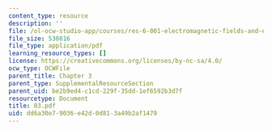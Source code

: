```yaml
---
content_type: resource
description: ''
file: /ol-ocw-studio-app/courses/res-6-001-electromagnetic-fields-and-energy-spring-2008/dd6a30e79036e42d0d813a49b2af1479_03.pdf
file_size: 530816
file_type: application/pdf
learning_resource_types: []
license: https://creativecommons.org/licenses/by-nc-sa/4.0/
ocw_type: OCWFile
parent_title: Chapter 3
parent_type: SupplementalResourceSection
parent_uid: be2b9ed4-c1cd-229f-35dd-1ef6592b3d7f
resourcetype: Document
title: 03.pdf
uid: dd6a30e7-9036-e42d-0d81-3a49b2af1479
---
```

